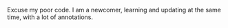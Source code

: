 Excuse my poor code.
I am a newcomer, learning and updating at the same time, with a lot of annotations.
